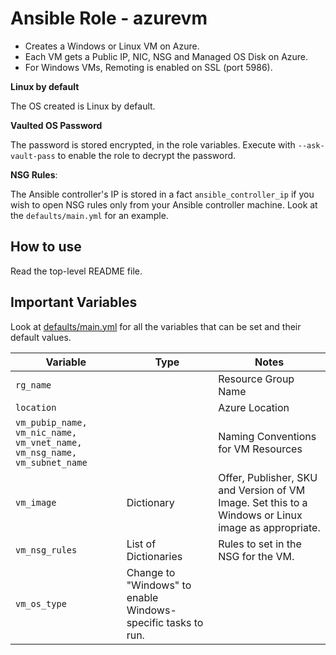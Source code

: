 # Ansible Role - azurevm

* Creates a Windows or Linux VM on Azure. 
* Each VM gets a Public IP, NIC, NSG and Managed OS Disk on Azure. 
* For Windows VMs, Remoting is enabled on SSL (port 5986). 

**Linux by default**

The OS created is Linux by default. 

**Vaulted OS Password**

The password is stored encrypted, in the role variables.
Execute with `--ask-vault-pass` to enable the role to decrypt the password.

**NSG Rules**: 

The Ansible controller's IP is stored in a fact `ansible_controller_ip` if you wish to open NSG rules only from your Ansible controller machine. Look at the `defaults/main.yml` for an example.

## How to use

Read the top-level README file.

## Important Variables

Look at [defaults/main.yml](defaults/main.yml) for all the variables that can be set and their default values.

| Variable | Type | Notes |
|-|-|-|
| `rg_name` | | Resource Group Name |
| `location` | | Azure Location | 
| `vm_pubip_name, vm_nic_name, vm_vnet_name, vm_nsg_name, vm_subnet_name` | | Naming Conventions for VM Resources |
| `vm_image` | Dictionary | Offer, Publisher, SKU and Version of VM Image. Set this to a Windows or Linux image as appropriate. |
| `vm_nsg_rules` | List of Dictionaries | Rules to set in the NSG for the VM. |
| `vm_os_type` | Change to "Windows" to enable Windows-specific tasks to run. |

